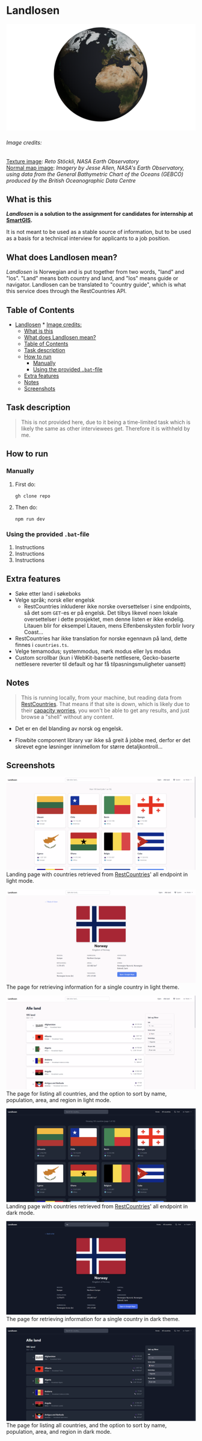 # Landlosen

![Jorda](./static/Jorda_1000samples.png)
###### Image credits:  
[Texture image](https://visibleearth.nasa.gov/images/74518/december-blue-marble-next-generation-w-topography/74520l): _Reto Stöckli, NASA Earth Observatory_  
[Normal map image](https://visibleearth.nasa.gov/images/73934/topography/84331l): _Imagery by Jesse Allen, NASA's Earth Observatory, using data from the General Bathymetric Chart of the Oceans (GEBCO) produced by the British Oceanographic Data Centre_  

## What is this
___Landlosen_ is a solution to the assignment for candidates for internship at [SmartGIS](https://smartgis.no).__

It is not meant to be used as a stable source of information, but to be used as a basis for a technical interview for applicants to a job position.

## What does Landlosen mean?

_Landlosen_ is Norwegian and is put together from two words, "land" and "los". "Land" means both country and land, and "los" means guide or navigator. Landlosen can be translated to "country guide", which is what this service does through the RestCountries API.

## Table of Contents
<!-- TOC -->
* [Landlosen](#landlosen)
          * [Image credits:](#image-credits-)
  * [What is this](#what-is-this)
  * [What does Landlosen mean?](#what-does-landlosen-mean)
  * [Table of Contents](#table-of-contents)
  * [Task description](#task-description)
  * [How to run](#how-to-run)
    * [Manually](#manually)
    * [Using the provided `.bat`-file](#using-the-provided-bat-file)
  * [Extra features](#extra-features)
  * [Notes](#notes)
  * [Screenshots](#screenshots)
<!-- TOC -->

## Task description
> This is not provided here, due to it being a time-limited task which is likely the same as other interviewees get. Therefore it is withheld by me.


## How to run

### Manually
1. First do:
    ```terminal
    gh clone repo
    ```
2. Then do:
    ```terminal
    npm run dev
    ```
### Using the provided `.bat`-file

1. Instructions
2. Instructions
3. Instructions

## Extra features
- Søke etter land i søkeboks
- Velge språk; norsk eller engelsk
  - RestCountries inkluderer ikke norske oversettelser i sine endpoints, så det som `GET`-es er på engelsk. Det tilbys likevel noen lokale oversettelser i dette prosjektet, men denne listen er ikke endelig. Litauen blir for eksempel Litauen, mens Elfenbenskysten forblir Ivory Coast... 
- RestCountries har ikke translation for norske egennavn på land, dette finnes i `countries.ts`.
- Velge temamodus; systemmodus, mørk modus eller lys modus
- Custom scrollbar (kun i WebKit-baserte nettlesere, Gecko-baserte nettlesere reverter til default og har få tilpasningsmuligheter uansett)

## Notes
> This is running locally, from your machine, but reading data from [RestCountries](https://restcountries.com). That means if that site is down, which is likely due to their [capacity worries](https://restcountries.com/#donations), you won't be able to get any results, and just browse a "shell" without any content.
- Det er en del blanding av norsk og engelsk. 

- Flowbite component library var ikke så greit å jobbe med, derfor er det skrevet egne løsninger innimellom for større detaljkontroll...

## Screenshots

![](./static/Landing_light.png)
Landing page with countries retrieved from [RestCountries](https://restcountries.com)' all endpoint in light mode.
  
![](./static/Country_light.png)
The page for retrieving information for a single country in light theme.
  
![](./static/AllCountries_Light.png)
The page for listing all countries, and the option to sort by name, population, area, and region in light mode.
  
![](./static/Landing_dark.png)
Landing page with countries retrieved from [RestCountries](https://restcountries.com)' all endpoint in dark mode.
  
![](./static/Country_dark.png)
The page for retrieving information for a single country in dark theme.
  
![](./static/AllCountries_dark.png)
The page for listing all countries, and the option to sort by name, population, area, and region in dark mode.
  

